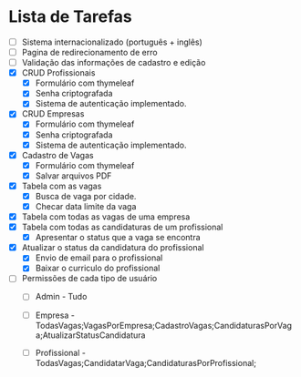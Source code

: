 # Lista de Tarefas

- [ ] Sistema internacionalizado (português + inglês)
- [ ] Pagina de redirecionamento de erro
- [ ] Validação das informações de cadastro e edição
- [x] CRUD Profissionais
    - [x] Formulário com thymeleaf 
    - [x] Senha criptografada
    - [x] Sistema de autenticação implementado.
- [x] CRUD Empresas
    - [x] Formulário com thymeleaf 
    - [x] Senha criptografada
    - [x] Sistema de autenticação implementado.
- [x] Cadastro de Vagas
    - [x] Formulário com thymeleaf 
    - [x] Salvar arquivos PDF
- [x] Tabela com as vagas
    - [x] Busca de vaga por cidade.
    - [x] Checar data limite da vaga
- [x] Tabela com todas as vagas de uma empresa
- [x] Tabela com todas as candidaturas de um profissional
    - [x] Apresentar o status que a vaga se encontra
- [x] Atualizar o status da candidatura do profissional
    - [x] Envio de email para o profissional
    - [x] Baixar o curriculo do profissional
- [ ] Permissões de cada tipo de usuário
    - [ ] Admin        - Tudo
    - [ ] Empresa      - TodasVagas;VagasPorEmpresa;CadastroVagas;CandidaturasPorVaga;AtualizarStatusCandidatura
    - [ ] Profissional - TodasVagas;CandidatarVaga;CandidaturasPorProfissional;

